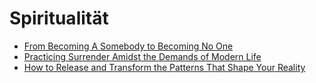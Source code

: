 # Spiritualität

- [From Becoming A Somebody to Becoming No One](https://life-longlearner.com/from-becoming-a-somebody-to-becoming-a-nobody)
- [Practicing Surrender Amidst the Demands of Modern Life](https://life-longlearner.com/practicing-surrender-amidst-the-demands-of-modern-life/)
- [How to Release and Transform the Patterns That Shape Your Reality](https://scottbritton.substack.com/p/how-to-release-and-transform-the)